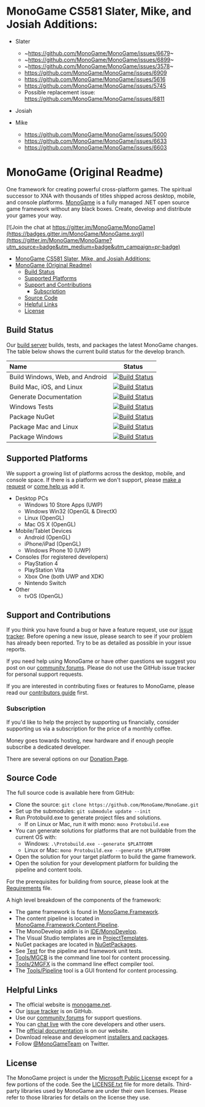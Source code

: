 ﻿# MonoGame CS581 Slater, Mike, and Josiah Additions:

- Slater

  - ~https://github.com/MonoGame/MonoGame/issues/6679~
  - ~https://github.com/MonoGame/MonoGame/issues/6899~
  - ~https://github.com/MonoGame/MonoGame/issues/3578~
  - https://github.com/MonoGame/MonoGame/issues/6909
  - https://github.com/MonoGame/MonoGame/issues/5616
  - https://github.com/MonoGame/MonoGame/issues/5745
  - Possible replacement issue: https://github.com/MonoGame/MonoGame/issues/6811

- Josiah
- Mike
  - https://github.com/MonoGame/MonoGame/issues/5000
  - https://github.com/MonoGame/MonoGame/issues/6633
  - https://github.com/MonoGame/MonoGame/issues/6603

# MonoGame (Original Readme)

One framework for creating powerful cross-platform games. The spiritual successor to XNA with thousands of titles shipped across desktop, mobile, and console platforms. [MonoGame](http://www.monogame.net/) is a fully managed .NET open source game framework without any black boxes. Create, develop and distribute your games your way.

[![Join the chat at https://gitter.im/MonoGame/MonoGame](https://badges.gitter.im/MonoGame/MonoGame.svg)](https://gitter.im/MonoGame/MonoGame?utm_source=badge&utm_medium=badge&utm_campaign=pr-badge)

- [MonoGame CS581 Slater, Mike, and Josiah Additions:](#monogame-cs581-slater-mike-and-josiah-additions)
- [MonoGame (Original Readme)](#monogame-original-readme)
  - [Build Status](#build-status)
  - [Supported Platforms](#supported-platforms)
  - [Support and Contributions](#support-and-contributions)
    - [Subscription](#subscription)
  - [Source Code](#source-code)
  - [Helpful Links](#helpful-links)
  - [License](#license)

## Build Status

Our [build server](http://teamcity.monogame.net/?guest=1) builds, tests, and packages the latest MonoGame changes. The table below shows the current build status for the develop branch.

| Name                            | Status                                                                                                                                                                                                             |
| :------------------------------ | ------------------------------------------------------------------------------------------------------------------------------------------------------------------------------------------------------------------ |
| Build Windows, Web, and Android | [![Build Status](http://teamcity.monogame.net/app/rest/builds/buildType:MonoGame_DevelopWin/statusIcon)](http://teamcity.monogame.net/viewType.html?buildTypeId=MonoGame_DevelopWin&guest=1)                       |
| Build Mac, iOS, and Linux       | [![Build Status](http://teamcity.monogame.net/app/rest/builds/buildType:MonoGame_DevelopMac/statusIcon)](http://teamcity.monogame.net/viewType.html?buildTypeId=MonoGame_DevelopMac&guest=1)                       |
| Generate Documentation          | [![Build Status](http://teamcity.monogame.net/app/rest/builds/buildType:MonoGame_GenerateDocumentation/statusIcon)](http://teamcity.monogame.net/viewType.html?buildTypeId=MonoGame_GenerateDocumentation&guest=1) |
| Windows Tests                   | [![Build Status](http://teamcity.monogame.net/app/rest/builds/buildType:MonoGame_TestWindows/statusIcon)](http://teamcity.monogame.net/viewType.html?buildTypeId=MonoGame_TestWindows&guest=1)                     |
| Package NuGet                   | [![Build Status](http://teamcity.monogame.net/app/rest/builds/buildType:MonoGame_PackageNuGet/statusIcon)](http://teamcity.monogame.net/viewType.html?buildTypeId=MonoGame_PackageNuGet&guest=1)                   |
| Package Mac and Linux           | [![Build Status](http://teamcity.monogame.net/app/rest/builds/buildType:MonoGame_PackageMacAndLinux/statusIcon)](http://teamcity.monogame.net/viewType.html?buildTypeId=MonoGame_PackageMacAndLinux&guest=1)       |
| Package Windows                 | [![Build Status](http://teamcity.monogame.net/app/rest/builds/buildType:MonoGame_PackagingWindows/statusIcon)](http://teamcity.monogame.net/viewType.html?buildTypeId=MonoGame_PackagingWindows&guest=1)           |

## Supported Platforms

We support a growing list of platforms across the desktop, mobile, and console space. If there is a platform we don't support, please [make a request](https://github.com/MonoGame/MonoGame/issues) or [come help us](CONTRIBUTING.md) add it.

- Desktop PCs
  - Windows 10 Store Apps (UWP)
  - Windows Win32 (OpenGL & DirectX)
  - Linux (OpenGL)
  - Mac OS X (OpenGL)
- Mobile/Tablet Devices
  - Android (OpenGL)
  - iPhone/iPad (OpenGL)
  - Windows Phone 10 (UWP)
- Consoles (for registered developers)
  - PlayStation 4
  - PlayStation Vita
  - Xbox One (both UWP and XDK)
  - Nintendo Switch
- Other
  - tvOS (OpenGL)

## Support and Contributions

If you think you have found a bug or have a feature request, use our [issue tracker](https://github.com/MonoGame/MonoGame/issues). Before opening a new issue, please search to see if your problem has already been reported. Try to be as detailed as possible in your issue reports.

If you need help using MonoGame or have other questions we suggest you post on our [community forums](http://community.monogame.net). Please do not use the GitHub issue tracker for personal support requests.

If you are interested in contributing fixes or features to MonoGame, please read our [contributors guide](CONTRIBUTING.md) first.

### Subscription

If you'd like to help the project by supporting us financially, consider supporting us via a subscription for the price of a monthly coffee.

Money goes towards hosting, new hardware and if enough people subscribe a dedicated developer.

There are several options on our [Donation Page](http://www.monogame.net/donate/).

## Source Code

The full source code is available here from GitHub:

- Clone the source: `git clone https://github.com/MonoGame/MonoGame.git`
- Set up the submodules: `git submodule update --init`
- Run Protobuild.exe to generate project files and solutions.
  - If on Linux or Mac, run it with mono: `mono Protobuild.exe`
- You can generate solutions for platforms that are not buildable from the current OS with:
  - Windows: `.\Protobuild.exe --generate $PLATFORM`
  - Linux or Mac: `mono Protobuild.exe --generate $PLATFORM`
- Open the solution for your target platform to build the game framework.
- Open the solution for your development platform for building the pipeline and content tools.

For the prerequisites for building from source, please look at the [Requirements](REQUIREMENTS.md) file.

A high level breakdown of the components of the framework:

- The game framework is found in [MonoGame.Framework](MonoGame.Framework).
- The content pipeline is located in [MonoGame.Framework.Content.Pipeline](MonoGame.Framework.Content.Pipeline).
- The MonoDevelop addin is in [IDE/MonoDevelop](IDE/MonoDevelop).
- The Visual Studio templates are in [ProjectTemplates](ProjectTemplates).
- NuGet packages are located in [NuGetPackages](NuGetPackages).
- See [Test](Test) for the pipeline and framework unit tests.
- [Tools/MGCB](Tools/MGCB) is the command line tool for content processing.
- [Tools/2MGFX](Tools/2MGFX) is the command line effect compiler tool.
- The [Tools/Pipeline](Tools/Pipeline) tool is a GUI frontend for content processing.

## Helpful Links

- The official website is [monogame.net](http://www.monogame.net).
- Our [issue tracker](https://github.com/MonoGame/MonoGame/issues) is on GitHub.
- Use our [community forums](http://community.monogame.net/) for support questions.
- You can [chat live](https://gitter.im/mono/MonoGame?utm_source=badge&utm_medium=badge&utm_campaign=pr-badge&utm_content=badge) with the core developers and other users.
- The [official documentation](http://www.monogame.net/documentation/) is on our website.
- Download release and development [installers and packages](http://www.monogame.net/downloads/).
- Follow [@MonoGameTeam](https://twitter.com/monogameteam) on Twitter.

## License

The MonoGame project is under the [Microsoft Public License](https://opensource.org/licenses/MS-PL) except for a few portions of the code. See the [LICENSE.txt](LICENSE.txt) file for more details. Third-party libraries used by MonoGame are under their own licenses. Please refer to those libraries for details on the license they use.
